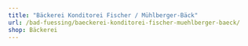 ```yaml
---
title: "Bäckerei Konditorei Fischer / Mühlberger-Bäck"
url: /bad-fuessing/baeckerei-konditorei-fischer-muehlberger-baeck/
shop: Bäckerei
---
```

